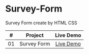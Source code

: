 # Survey-Form
Survey Form create by HTML CSS



|  #  |                                                           Project                                                           |                                           Live Demo                                           |
| :-: | :-------------------------------------------------------------------------------------------------------------------------: | :-------------------------------------------------------------------------------------------: |
| 01  |    Survey Form      | [Live Demo](https://iariful.github.io/Survey-Form/)

